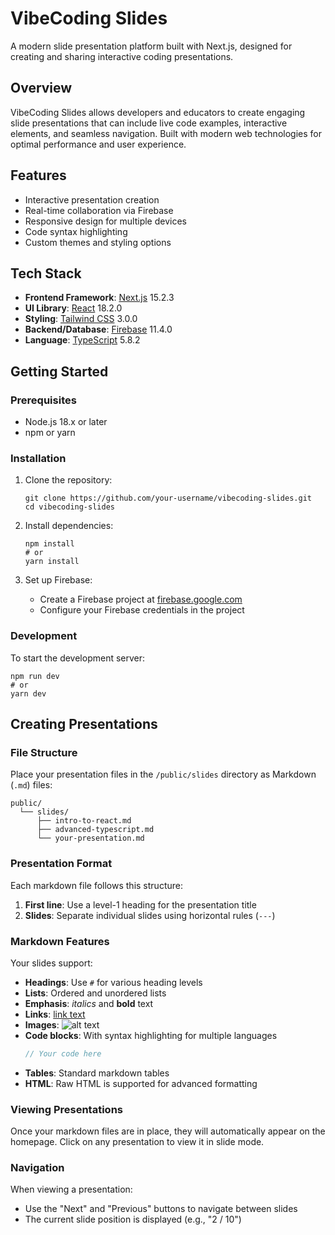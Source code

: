 # VibeCoding Slides

A modern slide presentation platform built with Next.js, designed for creating and sharing interactive coding presentations.

## Overview

VibeCoding Slides allows developers and educators to create engaging slide presentations that can include live code examples, interactive elements, and seamless navigation. Built with modern web technologies for optimal performance and user experience.

## Features

- Interactive presentation creation
- Real-time collaboration via Firebase
- Responsive design for multiple devices
- Code syntax highlighting
- Custom themes and styling options

## Tech Stack

- **Frontend Framework**: [Next.js](https://nextjs.org/) 15.2.3
- **UI Library**: [React](https://react.dev/) 18.2.0
- **Styling**: [Tailwind CSS](https://tailwindcss.com/) 3.0.0
- **Backend/Database**: [Firebase](https://firebase.google.com/) 11.4.0
- **Language**: [TypeScript](https://www.typescriptlang.org/) 5.8.2

## Getting Started

### Prerequisites

- Node.js 18.x or later
- npm or yarn

### Installation

1. Clone the repository:

   ```
   git clone https://github.com/your-username/vibecoding-slides.git
   cd vibecoding-slides
   ```

2. Install dependencies:

   ```
   npm install
   # or
   yarn install
   ```

3. Set up Firebase:
   - Create a Firebase project at [firebase.google.com](https://firebase.google.com/)
   - Configure your Firebase credentials in the project

### Development

To start the development server:

```
npm run dev
# or
yarn dev
```

## Creating Presentations

### File Structure

Place your presentation files in the `/public/slides` directory as Markdown (`.md`) files:

```
public/
  └── slides/
      ├── intro-to-react.md
      ├── advanced-typescript.md
      └── your-presentation.md
```

### Presentation Format

Each markdown file follows this structure:

1. **First line**: Use a level-1 heading for the presentation title
2. **Slides**: Separate individual slides using horizontal rules (`---`)

### Markdown Features

Your slides support:

- **Headings**: Use `#` for various heading levels
- **Lists**: Ordered and unordered lists
- **Emphasis**: *italics* and **bold** text
- **Links**: [link text](url)
- **Images**: ![alt text](image-url)
- **Code blocks**: With syntax highlighting for multiple languages
  ```javascript
  // Your code here
  ```
- **Tables**: Standard markdown tables
- **HTML**: Raw HTML is supported for advanced formatting

### Viewing Presentations

Once your markdown files are in place, they will automatically appear on the homepage. Click on any presentation to view it in slide mode.

### Navigation

When viewing a presentation:
- Use the "Next" and "Previous" buttons to navigate between slides
- The current slide position is displayed (e.g., "2 / 10")